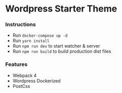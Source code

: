 # Wordpress Starter Theme

### Instructions
- Run `docker-compose up -d`
- Run `yarn install`
- Run `npm run dev` to start watcher & server
- Run `npm run build` to build production dist files

### Features
- Webpack 4
- Wordpress Dockerized
- PostCss
